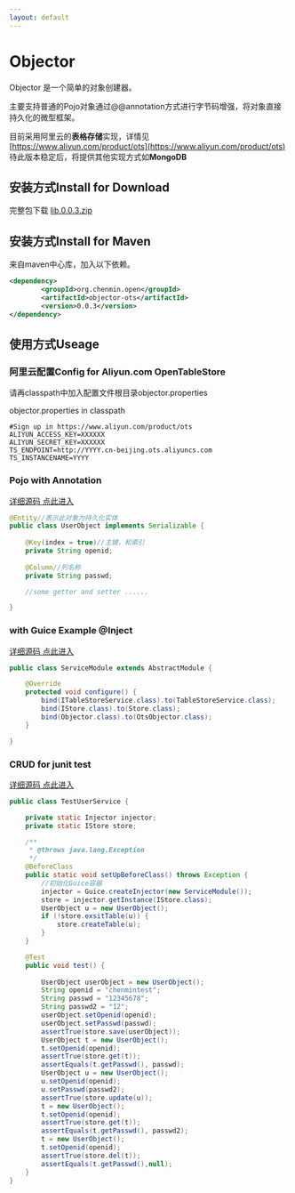 ```yaml
---
layout: default
---
```


# [](#objector-1)Objector

Objector 是一个简单的对象创建器。

主要支持普通的Pojo对象通过@@annotation方式进行字节码增强，将对象直接持久化的微型框架。

目前采用阿里云的**表格存储**实现，详情见
[https://www.aliyun.com/product/ots](https://www.aliyun.com/product/ots)
待此版本稳定后，将提供其他实现方式如**MongoDB**

## [](#download-install)安装方式Install for Download

完整包下载 [lib.0.0.3.zip](assets/download/lib.0.0.3.zip)

## [](#maven-install)安装方式Install for Maven

来自maven中心库，加入以下依赖。

```xml
<dependency>
		<groupId>org.chenmin.open</groupId>
		<artifactId>objector-ots</artifactId>
		<version>0.0.3</version>
</dependency>
```

## [](#Useage)使用方式Useage 

### 阿里云配置Config for Aliyun.com OpenTableStore

请再classpath中加入配置文件根目录objector.properties

objector.properties in classpath 

```
#Sign up in https://www.aliyun.com/product/ots
ALIYUN_ACCESS_KEY=XXXXXX
ALIYUN_SECRET_KEY=XXXXXX
TS_ENDPOINT=http://YYYY.cn-beijing.ots.aliyuncs.com
TS_INSTANCENAME=YYYY
```

### Pojo with Annotation

[详细源码 点此进入](https://github.com/chenmins/objector/blob/master/objector-test/src/test/java/org/chenmin/open/objector/UserObject.java)

```java
@Entity//表示此对象为持久化实体
public class UserObject implements Serializable {
	
	@Key(index = true)//主键，和索引
	private String openid;
	
	@Column//列名称
	private String passwd;

	//some getter and setter ......

}
```

### with Guice Example @Inject

[详细源码 点此进入](https://github.com/chenmins/objector/blob/master/objector-test/src/test/java/org/chenmin/open/objector/ServiceModule.java)

```java
public class ServiceModule extends AbstractModule {

	@Override
	protected void configure() {
		bind(ITableStoreService.class).to(TableStoreService.class);
		bind(IStore.class).to(Store.class);
		bind(Objector.class).to(OtsObjector.class);
	}

}
```

### CRUD for junit test 

[详细源码 点此进入](https://github.com/chenmins/objector/blob/master/objector-test/src/test/java/org/chenmin/open/objector/test/TestUserService.java)


```java
public class TestUserService {

	private static Injector injector;
	private static IStore store;

	/**
	 * @throws java.lang.Exception
	 */
	@BeforeClass
	public static void setUpBeforeClass() throws Exception {
		//初始化Guice容器
		injector = Guice.createInjector(new ServiceModule());
		store = injector.getInstance(IStore.class);
		UserObject u = new UserObject();
		if (!store.exsitTable(u)) {
			store.createTable(u);
		}
	}

	@Test
	public void test() {
		
		UserObject userObject = new UserObject();
		String openid = "chenmintest";
		String passwd = "12345678";
		String passwd2 = "12";
		userObject.setOpenid(openid);
		userObject.setPasswd(passwd);
		assertTrue(store.save(userObject));
		UserObject t = new UserObject();
		t.setOpenid(openid);
		assertTrue(store.get(t));
		assertEquals(t.getPasswd(), passwd);
		UserObject u = new UserObject();
		u.setOpenid(openid);
		u.setPasswd(passwd2);
		assertTrue(store.update(u));
		t = new UserObject();
		t.setOpenid(openid);
		assertTrue(store.get(t));
		assertEquals(t.getPasswd(), passwd2);
		t = new UserObject();
		t.setOpenid(openid);
		assertTrue(store.del(t));
		assertEquals(t.getPasswd(),null);
	}
}

```


